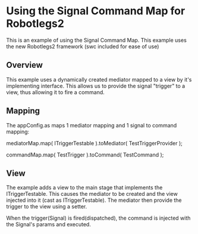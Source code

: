 # Using the Signal Command Map for Robotlegs2

This is an example of using the Signal Command Map. This example uses the new Robotlegs2 framework (swc included for ease of use)

## Overview

This example uses a dynamically created mediator mapped to a view by it's implementing interface. This allows us to provide the signal "trigger" to a view, thus allowing it to fire a command.

## Mapping 

The appConfig.as maps 1 mediator mapping and 1 signal to command mapping:

mediatorMap.map( ITriggerTestable ).toMediator( TestTriggerProvider );

commandMap.map( TestTrigger ).toCommand( TestCommand );

## View

The example adds a view to the main stage that implements the ITriggerTestable. This causes the mediator to be created and the view injected into it (cast as ITriggerTestable). The mediator then provide the trigger to the view using a setter.

When the trigger(Signal) is fired(dispatched), the command is injected with the Signal's params and executed.